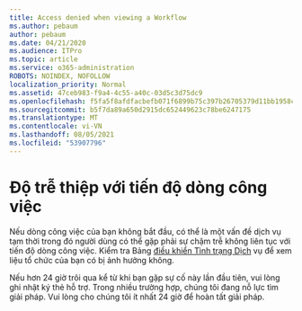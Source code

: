 ```yaml
---
title: Access denied when viewing a Workflow
ms.author: pebaum
author: pebaum
ms.date: 04/21/2020
ms.audience: ITPro
ms.topic: article
ms.service: o365-administration
ROBOTS: NOINDEX, NOFOLLOW
localization_priority: Normal
ms.assetid: 47ceb983-f9a4-4c55-a40c-03d5c3d75dc9
ms.openlocfilehash: f5fa5f8afdfacbefb071f6899b75c397b26705379d11bb1958c3d7f7be499b1f
ms.sourcegitcommit: b5f7da89a650d2915dc652449623c78be6247175
ms.translationtype: MT
ms.contentlocale: vi-VN
ms.lasthandoff: 08/05/2021
ms.locfileid: "53907796"
---
```

# <a name="intermittent-delays-with-workflow-progress"></a>Độ trễ thiệp với tiến độ dòng công việc

Nếu dòng công việc của bạn không bắt đầu, có thể là một vấn đề dịch vụ tạm thời trong đó người dùng có thể gặp phải sự chậm trễ không liên tục với tiến độ dòng công việc. Kiểm tra Bảng [điều khiển Tình trạng Dịch](https://admin.microsoft.com/AdminPortal/Home#/servicehealth) vụ để xem liệu tổ chức của bạn có bị ảnh hưởng không. 

Nếu hơn 24 giờ trôi qua kể từ khi bạn gặp sự cố này lần đầu tiên, vui lòng ghi nhật ký thẻ hỗ trợ. Trong nhiều trường hợp, chúng tôi đang nỗ lực tìm giải pháp. Vui lòng cho chúng tôi ít nhất 24 giờ để hoàn tất giải pháp.


  


